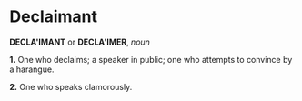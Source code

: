 # Declaimant

**DECLA'IMANT** or **DECLA'IMER**, _noun_

**1.** One who declaims; a speaker in public; one who attempts to convince by a harangue.

**2.** One who speaks clamorously.